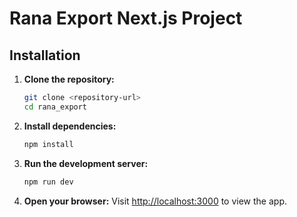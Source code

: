 
# Rana Export Next.js Project

## Installation

1. **Clone the repository:**
	```bash
	git clone <repository-url>
	cd rana_export
	```

2. **Install dependencies:**
	```bash
	npm install
	```

3. **Run the development server:**
	```bash
	npm run dev
	```

4. **Open your browser:**
	Visit [http://localhost:3000](http://localhost:3000) to view the app.
